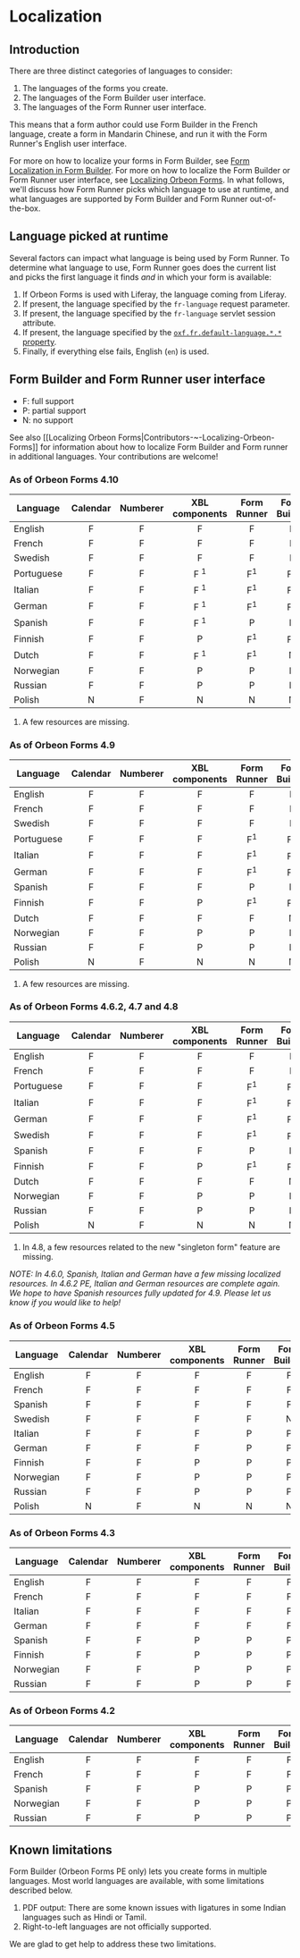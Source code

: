 # Localization

<!-- toc -->

## Introduction

There are three distinct categories of languages to consider:

1. The languages of the forms you create.
2. The languages of the Form Builder user interface.
3. The languages of the Form Runner user interface.

This means that a form author could use Form Builder in the French language, create a form in Mandarin Chinese, and run it with the Form Runner's English user interface.

For more on how to localize your forms in Form Builder, see [Form Localization in Form Builder](../../form-builder/localization.md). For more on how to localize the Form Builder or Form Runner user interface, see [Localizing Orbeon Forms](../../contributors/localizing-orbeon-forms.md). In what follows, we'll discuss how Form Runner picks which language to use at runtime, and what languages are supported by Form Builder and Form Runner out-of-the-box.

## Language picked at runtime

Several factors can impact what language is being used by Form Runner. To determine what language to use, Form Runner goes does the current list and picks the first language it finds *and* in which your form is available:

1. If Orbeon Forms is used with Liferay, the language coming from Liferay. <!-- TODO: provide mode details -->
2. If present, the language specified by the `fr-language` request parameter.
3. If present, the language specified by the `fr-language` servlet session attribute.
4. If present, the language specified by the [`oxf.fr.default-language.*.*` property](../../configuration/properties/form-runner.md#default-language).
5. Finally, if everything else fails, English (`en`) is used.

## Form Builder and Form Runner user interface

- F: full support
- P: partial support
- N: no support

See also [[Localizing Orbeon Forms|Contributors-~-Localizing-Orbeon-Forms]] for information about how to localize Form Builder and Form runner in additional languages. Your contributions are welcome!

### As of Orbeon Forms 4.10

Language  | Calendar | Numberer | XBL components | Form Runner   | Form Builder
----------|:--------:|:--------:|:--------------:|:-------------:|:-----------:
English   | F        | F        | F              | F             | F
French    | F        | F        | F              | F             | F
Swedish   | F        | F        | F              | F             | F
Portuguese| F        | F        | F <sup>1</sup> | F<sup>1</sup> | F<sup>1</sup>
Italian   | F        | F        | F <sup>1</sup> | F<sup>1</sup> | F<sup>1</sup>
German    | F        | F        | F <sup>1</sup> | F<sup>1</sup> | F<sup>1</sup>
Spanish   | F        | F        | F <sup>1</sup> | P             | P
Finnish   | F        | F        | P              | F<sup>1</sup> | F<sup>1</sup>
Dutch     | F        | F        | F <sup>1</sup> | F<sup>1</sup> | N
Norwegian | F        | F        | P              | P             | P
Russian   | F        | F        | P              | P             | P
Polish    | N        | F        | N              | N             | N

1. A few resources are missing.

### As of Orbeon Forms 4.9

Language  | Calendar | Numberer | XBL components | Form Runner   | Form Builder
----------|:--------:|:--------:|:--------------:|:-------------:|:-----------:
English   | F        | F        | F              | F             | F
French    | F        | F        | F              | F             | F
Swedish   | F        | F        | F              | F             | F
Portuguese| F        | F        | F              | F<sup>1</sup> | F<sup>1</sup>
Italian   | F        | F        | F              | F<sup>1</sup> | F<sup>1</sup>
German    | F        | F        | F              | F<sup>1</sup> | F<sup>1</sup>
Spanish   | F        | F        | F              | P             | P
Finnish   | F        | F        | P              | F<sup>1</sup> | F<sup>1</sup>
Dutch     | F        | F        | F              | F             | N
Norwegian | F        | F        | P              | P             | P
Russian   | F        | F        | P              | P             | P
Polish    | N        | F        | N              | N             | N

1. A few resources are missing.

### As of Orbeon Forms 4.6.2, 4.7 and 4.8

Language  | Calendar | Numberer | XBL components | Form Runner   | Form Builder
----------|:--------:|:--------:|:--------------:|:-------------:|:-----------:
English   | F        | F        | F              | F             | F
French    | F        | F        | F              | F             | F
Portuguese| F        | F        | F              | F<sup>1</sup> | F<sup>1</sup>
Italian   | F        | F        | F              | F<sup>1</sup> | F<sup>1</sup>
German    | F        | F        | F              | F<sup>1</sup> | F<sup>1</sup>
Swedish   | F        | F        | F              | F<sup>1</sup> | F<sup>1</sup>
Spanish   | F        | F        | F              | P             | P
Finnish   | F        | F        | P              | F<sup>1</sup> | F<sup>1</sup>
Dutch     | F        | F        | F              | F             | N
Norwegian | F        | F        | P              | P             | P
Russian   | F        | F        | P              | P             | P
Polish    | N        | F        | N              | N             | N

1. In 4.8, a few resources related to the new "singleton form" feature are missing.

*NOTE: In 4.6.0, Spanish, Italian and German have a few missing localized resources. In 4.6.2 PE, Italian and German resources are complete again. We hope to have Spanish resources fully updated for 4.9. Please let us know if you would like to help!*

### As of Orbeon Forms 4.5

Language  | Calendar | Numberer | XBL components | Form Runner | Form Builder
----------|:--------:|:--------:|:--------------:|:-----------:|:-----------:
English   | F | F | F | F | F
French    | F | F | F | F | F
Spanish   | F | F | F | F | F
Swedish   | F | F | F | F | N
Italian   | F | F | F | P | P
German    | F | F | F | P | P
Finnish   | F | F | P | P | P
Norwegian | F | F | P | P | P
Russian   | F | F | P | P | P
Polish    | N | F | N | N | N

### As of Orbeon Forms 4.3

Language  | Calendar | Numberer | XBL components | Form Runner | Form Builder
----------|:--------:|:--------:|:--------------:|:-----------:|:-----------:
English   | F | F | F | F | F
French    | F | F | F | F | F
Italian   | F | F | F | F | F
German    | F | F | F | F | F
Spanish   | F | F | P | P | P
Finnish   | F | F | P | P | P
Norwegian | F | F | P | P | P
Russian   | F | F | P | P | P

### As of Orbeon Forms 4.2

Language  | Calendar | Numberer | XBL components | Form Runner | Form Builder
----------|:--------:|:--------:|:--------------:|:-----------:|:-----------:
English   | F | F | F | F | F
French    | F | F | F | F | F
Spanish   | F | F | P | P | P
Norwegian | F | F | P | P | P
Russian   | F | F | P | P | P

## Known limitations

Form Builder (Orbeon Forms PE only) lets you create forms in multiple languages. Most world languages are available, with some limitations described below.

1. PDF output: There are some  known issues with ligatures in some Indian languages such as Hindi or Tamil.
2. Right-to-left languages are not officially supported.

We are glad to get help to address these two limitations.
